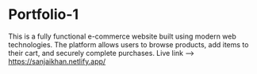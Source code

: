 # Portfolio-1
This is a fully functional e-commerce website built using modern web technologies. The platform allows users to browse products, add items to their cart, and securely complete purchases.
Live link  -->  https://sanjaikhan.netlify.app/
